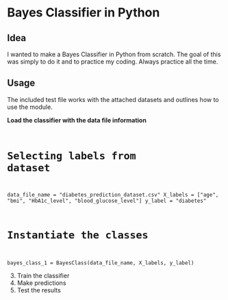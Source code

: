 # Bayes Classifier in Python
## Idea
I wanted to make a Bayes Classifier in Python from scratch. The goal of this was simply to do it and to practice my coding. Always practice all the time.

## Usage
The included test file works with the attached datasets and outlines how to use the module.

<b>Load the classifier with the data file information</b>
<code>
# Selecting labels from dataset
data_file_name = "diabetes_prediction_dataset.csv"
X_labels = ["age", "bmi", "HbA1c_level", "blood_glucose_level"]
y_label = "diabetes"


# Instantiate the classes
bayes_class_1 = BayesClass(data_file_name, X_labels, y_label)
</code>

   
3. Train the classifier
4. Make predictions
5. Test the results
